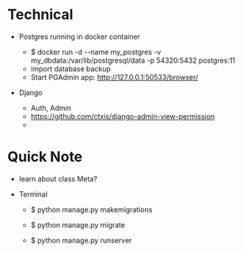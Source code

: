 # Technical

- Postgres running in docker container
  + $ docker run -d --name my_postgres -v my_dbdata:/var/lib/postgresql/data -p 54320:5432 postgres:11
  + import database backup 
  + Start PGAdmin app:  http://127.0.0.1:50533/browser/

- Django
  + Auth, Admin
  + https://github.com/ctxis/django-admin-view-permission
  + 
  
# Quick Note

- learn about class Meta?

- Terminal
  + $ python manage.py makemigrations

  + $ python manage.py migrate

  + $ python manage.py runserver
